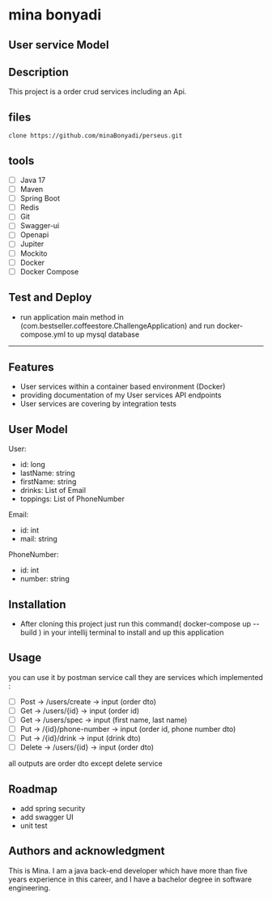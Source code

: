 # mina bonyadi

## User service Model

## Description
This project is a order crud services including an Api.

## files
```
clone https://github.com/minaBonyadi/perseus.git
```

## tools

- [ ] Java 17
- [ ] Maven
- [ ] Spring Boot
- [ ] Redis
- [ ] Git
- [ ] Swagger-ui
- [ ] Openapi
- [ ] Jupiter
- [ ] Mockito
- [ ] Docker
- [ ] Docker Compose

## Test and Deploy

- run application main method in (com.bestseller.coffeestore.ChallengeApplication) and run docker-compose.yml to
up mysql database

***

## Features

- User services within a container based environment (Docker)
- providing documentation of my User services API endpoints
- User services are covering by integration tests

## User Model

User:
- id: long
- lastName: string
- firstName: string
- drinks: List of Email
- toppings: List of PhoneNumber

Email:
- id: int
- mail: string

PhoneNumber:
- id: int
- number: string

## Installation

- After cloning this project just run this command( docker-compose up --build ) in your intellij terminal to install and up this application

## Usage

you can use it by postman service call they are services which implemented :
-[ ] Post -> /users/create   -> input (order dto)
-[ ] Get -> /users/{id}      -> input (order id)
-[ ] Get -> /users/spec      -> input (first name, last name)
-[ ] Put -> /{id}/phone-number -> input (order id, phone number dto)
-[ ] Put -> /{id}/drink -> input (drink dto)
-[ ] Delete -> /users/{id} -> input (order dto)

all outputs are order dto except delete service

## Roadmap
- add spring security
- add swagger UI
- unit test

## Authors and acknowledgment

This is Mina. I am a java back-end developer which have more than five years experience in this career,
and I have a bachelor degree in software engineering.

